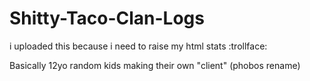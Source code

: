 # Shitty-Taco-Clan-Logs

i uploaded this because i need to raise my html stats :trollface:


Basically 12yo random kids making their own "client" (phobos rename)
